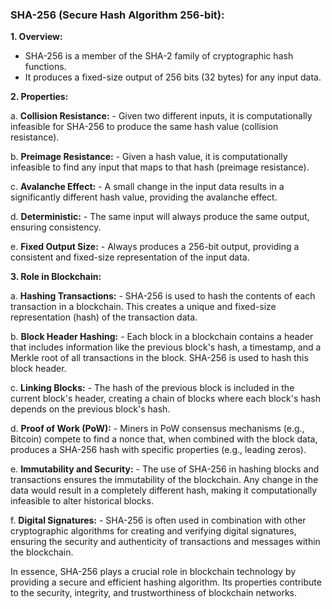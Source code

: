 ### SHA-256 (Secure Hash Algorithm 256-bit):

**1. Overview:**
   - SHA-256 is a member of the SHA-2 family of cryptographic hash functions.
   - It produces a fixed-size output of 256 bits (32 bytes) for any input data.

**2. Properties:**

   a. **Collision Resistance:**
      - Given two different inputs, it is computationally infeasible for SHA-256 to produce the same hash value (collision resistance).
   
   b. **Preimage Resistance:**
      - Given a hash value, it is computationally infeasible to find any input that maps to that hash (preimage resistance).

   c. **Avalanche Effect:**
      - A small change in the input data results in a significantly different hash value, providing the avalanche effect.

   d. **Deterministic:**
      - The same input will always produce the same output, ensuring consistency.

   e. **Fixed Output Size:**
      - Always produces a 256-bit output, providing a consistent and fixed-size representation of the input data.

**3. Role in Blockchain:**

   a. **Hashing Transactions:**
      - SHA-256 is used to hash the contents of each transaction in a blockchain. This creates a unique and fixed-size representation (hash) of the transaction data.

   b. **Block Header Hashing:**
      - Each block in a blockchain contains a header that includes information like the previous block's hash, a timestamp, and a Merkle root of all transactions in the block. SHA-256 is used to hash this block header.

   c. **Linking Blocks:**
      - The hash of the previous block is included in the current block's header, creating a chain of blocks where each block's hash depends on the previous block's hash.

   d. **Proof of Work (PoW):**
      - Miners in PoW consensus mechanisms (e.g., Bitcoin) compete to find a nonce that, when combined with the block data, produces a SHA-256 hash with specific properties (e.g., leading zeros).

   e. **Immutability and Security:**
      - The use of SHA-256 in hashing blocks and transactions ensures the immutability of the blockchain. Any change in the data would result in a completely different hash, making it computationally infeasible to alter historical blocks.

   f. **Digital Signatures:**
      - SHA-256 is often used in combination with other cryptographic algorithms for creating and verifying digital signatures, ensuring the security and authenticity of transactions and messages within the blockchain.

In essence, SHA-256 plays a crucial role in blockchain technology by providing a secure and efficient hashing algorithm. Its properties contribute to the security, integrity, and trustworthiness of blockchain networks.
